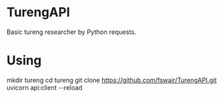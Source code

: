 # TurengAPI
Basic tureng researcher by Python requests.

# Using

mkdir tureng
cd tureng
git clone https://github.com/fswair/TurengAPI.git
uvicorn api:client --reload
